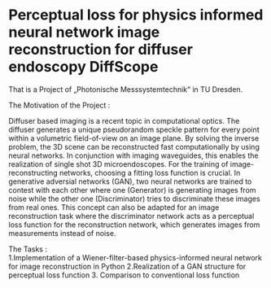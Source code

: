 # Perceptual loss for physics informed neural network image reconstruction for diffuser endoscopy DiffScope
That is a Project of „Photonische Messsystemtechnik“ in TU Dresden.    

The Motivation of the Project :  

Diffuser based imaging is a recent topic in computational optics. The diffuser generates a unique pseudorandom speckle pattern for every point within a volumetric field-of-view on an image plane. By solving the inverse problem, the 3D scene can be reconstructed fast computationally by using neural networks. In conjunction with imaging waveguides, this enables the realization of single shot 3D microendoscopes.
For the training of image-reconstructing networks, choosing a fitting loss function is crucial. In generative adversial networks (GAN), two neural networks are trained to contest with each other where one (Generator) is generating images from noise while the other one (Discriminator) tries to discriminate these images from real ones. This concept can also be adapted for an image reconstruction task where the discriminator network acts as a perceptual loss function for the reconstruction network, which generates images from measurements instead of noise.

The Tasks :  
1.Implementation of a Wiener-filter-based physics-informed neural network for image reconstruction in Python
2.Realization of a GAN structure for perceptual loss function
3. Comparison to conventional loss function

